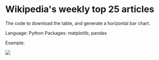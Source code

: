 # Wikipedia's weekly top 25 articles

The code to download the table, and generate a horizontal bar chart. 

Language: Python
Packages: matplotlib, pandas

Example: 

![](https://upload.wikimedia.org/wikipedia/commons/thumb/e/e9/Wikipedia_popular_apr22_28.png/1900px-Wikipedia_popular_apr22_28.png) 

